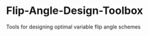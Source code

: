 Flip-Angle-Design-Toolbox
=========================

Tools for designing optimal variable flip angle schemes 
